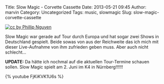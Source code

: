 Title: Slow Magic - Corvette Cassette
Date: 2013-05-21 09:45
Author: marvin
Category: Uncategorized
Tags: music, slowmagic
Slug: slow-magic-corvette-cassette

[![cc by Phillip Nguyen]({static}/images/8095861312_fe1672a4e6_c.jpg)](https://secure.flickr.com/photos/pnguyen83/8095861312/)

Slow Magic war gerade auf Tour durch Europa und hat sogar zwei Shows in
Deutschland gespielt. Beide sowas von aus der Reichweite das ich mich
mit dieser Live-Aufnahme von ihm zufrieden geben muss. Aber auch nicht
schlecht...

**UPDATE:** Da hätte ich nochmal auf die aktuellen Tour-Termine schauen
sollen. Slow Magic spielt am 2. Juni im K4 in Nürnberg!!!!!!

{% youtube FjKiKVK1U6s %}

